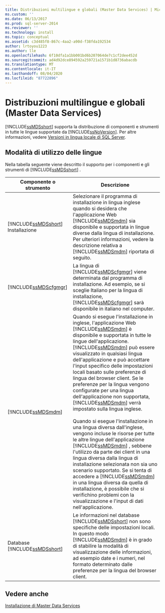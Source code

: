 ```yaml
---
title: Distribuzioni multilingue e globali (Master Data Services) | Microsoft Docs
ms.custom: ''
ms.date: 06/13/2017
ms.prod: sql-server-2014
ms.reviewer: ''
ms.technology: install
ms.topic: conceptual
ms.assetid: c3d485f8-867c-4aa2-a90d-f38fda192534
author: lrtoyou1223
ms.author: lle
ms.openlocfilehash: 6f10dfa1a1bb001bd6b207064de7c1cf2dee452d
ms.sourcegitcommit: ad4d92dce894592a259721a1571b1d8736abacdb
ms.translationtype: MT
ms.contentlocale: it-IT
ms.lasthandoff: 08/04/2020
ms.locfileid: "87722896"
---
```

# <a name="multi-lingual-and-global-deployments-master-data-services"></a>Distribuzioni multilingue e globali (Master Data Services)
  [!INCLUDE[ssMDSshort](../../includes/ssmdsshort-md.md)] supporta la distribuzione di componenti e strumenti in tutte le lingue supportate da [!INCLUDE[ssNoVersion](../../includes/ssnoversion-md.md)]. Per altre informazioni, vedere [Versioni in lingua locale di SQL Server](../../sql-server/install/local-language-versions-in-sql-server.md).  
  
## <a name="how-languages-are-used"></a>Modalità di utilizzo delle lingue  
 Nella tabella seguente viene descritto il supporto per i componenti e gli strumenti di [!INCLUDE[ssMDSshort](../../includes/ssmdsshort-md.md)] .  
  
|Componente o strumento|Descrizione|  
|-----------------------|-----------------|  
|[!INCLUDE[ssMDSshort](../../includes/ssmdsshort-md.md)] Installazione|Selezionare il programma di installazione in lingua inglese quando si desidera che l'applicazione Web [!INCLUDE[ssMDSmdm](../../includes/ssmdsmdm-md.md)] sia disponibile e supportata in lingue diverse dalla lingua di installazione. Per ulteriori informazioni, vedere la descrizione relativa a [!INCLUDE[ssMDSmdm](../../includes/ssmdsmdm-md.md)] riportata di seguito.|  
|[!INCLUDE[ssMDScfgmgr](../../includes/ssmdscfgmgr-md.md)]|La lingua di [!INCLUDE[ssMDScfgmgr](../../includes/ssmdscfgmgr-md.md)] viene determinata dal programma di installazione. Ad esempio, se si sceglie Italiano per la lingua di installazione, [!INCLUDE[ssMDScfgmgr](../../includes/ssmdscfgmgr-md.md)] sarà disponibile in italiano nel computer.|  
|[!INCLUDE[ssMDSmdm](../../includes/ssmdsmdm-md.md)]|Quando si esegue l'installazione in inglese, l'applicazione Web [!INCLUDE[ssMDSmdm](../../includes/ssmdsmdm-md.md)] è disponibile e supportata in tutte le lingue dell'applicazione. [!INCLUDE[ssMDSmdm](../../includes/ssmdsmdm-md.md)] può essere visualizzato in qualsiasi lingua dell'applicazione e può accettare l'input specifico delle impostazioni locali basato sulle preferenze di lingua del browser client. Se le preferenze per la lingua vengono configurate per una lingua dell'applicazione non supportata, [!INCLUDE[ssMDSmdm](../../includes/ssmdsmdm-md.md)] verrà impostato sulla lingua inglese.<br /><br /> Quando si esegue l'installazione in una lingua diversa dall'inglese, vengono incluse le risorse per tutte le altre lingue dell'applicazione [!INCLUDE[ssMDSmdm](../../includes/ssmdsmdm-md.md)] , sebbene l'utilizzo da parte dei client in una lingua diversa dalla lingua di installazione selezionata non sia uno scenario supportato. Se si tenta di accedere a [!INCLUDE[ssMDSmdm](../../includes/ssmdsmdm-md.md)] in una lingua diversa da quella di installazione, è possibile che si verifichino problemi con la visualizzazione e l'input di dati nell'applicazione.|  
|Database [!INCLUDE[ssMDSshort](../../includes/ssmdsshort-md.md)]|Le informazioni nel database [!INCLUDE[ssMDSshort](../../includes/ssmdsshort-md.md)] non sono specifiche delle impostazioni locali. In questo modo [!INCLUDE[ssMDSmdm](../../includes/ssmdsmdm-md.md)] è in grado di stabilire la modalità di visualizzazione delle informazioni, ad esempio date e i numeri, nel formato determinato dalle preferenze per la lingua del browser client.|  
  
## <a name="see-also"></a>Vedere anche  
 [Installazione di Master Data Services](install-master-data-services.md)  
  
  
